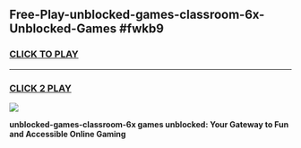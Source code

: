 
## Free-Play-unblocked-games-classroom-6x-Unblocked-Games #fwkb9
<h3>
<a href="https://news.freeplayer.one?title=unblocked-games-classroom-6x&ref=8M">CLICK TO PLAY</a></h3>
<hr>

<h3>
<a href="https://news.freeplayer.one?title=unblocked-games-classroom-6x&ref=8M">CLICK 2 PLAY</a>
  
</h3>

<a href="https://news.freeplayer.one?title=unblocked-games-classroom-6x&ref=8M"><img src="https://clearcache.store/games.png"></a>


**unblocked-games-classroom-6x games unblocked: Your Gateway to Fun and Accessible Online Gaming**
